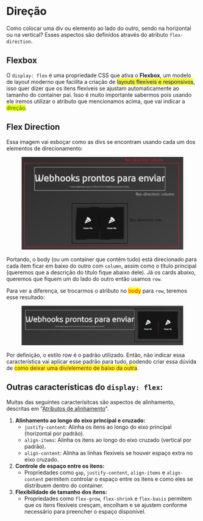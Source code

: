 # Direção

Como colocar uma div ou elemento ao lado do outro, sendo na horizontal ou na vertical? Esses aspectos são definidos através do atributo `flex-direction`.

## Flexbox

O `display: flex` é uma propriedade CSS que ativa o **Flexbox**, um modelo de layout moderno que facilita a criação de <mark style="color:blue;">layouts flexíveis e responsivos</mark>, isso quer dizer que os itens flexíveis se ajustam automaticamente ao tamanho do container pai. Isso é muito importante sabermos pois usando ele iremos utilizar o atributo que mencionamos acima, que vai indicar a <mark style="color:green;">direção</mark>.

## Flex Direction

Essa imagem vai esboçar como as divs se encontram usando cada um dos elementos de direcionamento:

<figure><img src="../../../../.gitbook/assets/exemplos de direcionamento css.png" alt=""><figcaption></figcaption></figure>

Portando, o body (ou um container que contém tudo) está direcionado para cada item ficar em baixo do outro com `column`, assim como o título principal (queremos que a descrição do título fique abaixo dele). Já os cards abaixo, queremos que fiquem um do lado do outro então usamos `row`.

Para ver a diferença, se trocarmos o atributo no <mark style="color:red;">body</mark> para `row`, teremos esse resultado:

<figure><img src="../../../../.gitbook/assets/direcionamento com row css.png" alt=""><figcaption></figcaption></figure>

Por definição, o estilo row é o padrão utilizado. Então, não indicar essa característica vai aplicar esse padrão para tudo, podendo criar essa dúvida de <mark style="color:purple;">como deixar uma div/elemento de baixo da outra</mark>.

## Outras características do `display: flex`:

Muitas das seguintes caracterísitcas são aspectos de alinhamento, descritas em "[Atributos de alinhamento](alinhamento.md)".

1. **Alinhamento ao longo do eixo principal e cruzado:**
   * `justify-content`: Alinha os itens ao longo do eixo principal (horizontal por padrão).
   * `align-items`: Alinha os itens ao longo do eixo cruzado (vertical por padrão).
   * `align-content`: Alinha as linhas flexíveis se houver espaço extra no eixo cruzado.
2. **Controle de espaço entre os itens:**
   * Propriedades como `gap`, `justify-content`, `align-items` e `align-content` permitem controlar o espaço entre os itens e como eles se distribuem dentro do container.
3. **Flexibilidade de tamanho dos itens:**
   * Propriedades como `flex-grow`, `flex-shrink` e `flex-basis` permitem que os itens flexíveis cresçam, encolham e se ajustem conforme necessário para preencher o espaço disponível.
